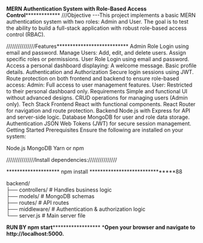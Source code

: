 ******************MERN Authentication System with Role-Based Access Control*******************************
///Objective
---This project implements a basic MERN authentication system with two roles: Admin and User. The goal is to test the ability to build a full-stack application with robust role-based access control (RBAC).

///////////////Features***************************
Admin Role
Login using email and password.
Manage Users:
Add, edit, and delete users.
Assign specific roles or permissions.
User Role
Login using email and password.
Access a personal dashboard displaying:
A welcome message.
Basic profile details.
Authentication and Authorization
Secure login sessions using JWT.
Route protection on both frontend and backend to ensure role-based access:
Admin: Full access to user management features.
User: Restricted to their personal dashboard only.
Requirements
Simple and functional UI without advanced designs.
CRUD operations for managing users (Admin only).
Tech Stack
Frontend
React with functional components.
React Router for navigation and route protection.
Backend
Node.js with Express for API and server-side logic.
Database
MongoDB for user and role data storage.
Authentication
JSON Web Tokens (JWT) for secure session management.
Getting Started
Prerequisites
Ensure the following are installed on your system:

Node.js
MongoDB
Yarn or npm

///////////////Install dependencies:///////////////


******************** npm install  *******************************88


backend/  
├── controllers/        # Handles business logic  
├── models/             # MongoDB schemas  
├── routes/             # API routes  
├── middleware/         # Authentication & authorization logic  
└── server.js           # Main server file  

**************RUN BY npm start********************************
*******************Open your browser and navigate to http://localhost:5000.******************







